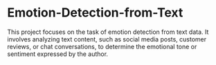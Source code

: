 # Emotion-Detection-from-Text
This project focuses on the task of emotion detection from text data. It involves analyzing text content, such as social media posts, customer reviews, or chat conversations, to determine the emotional tone or sentiment expressed by the author.
